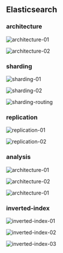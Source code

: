 ## Elasticsearch


### architecture

![architecture-01](images/architecture/architecture-01.png)

![architecture-02](images/architecture/architecture-02.png)


### sharding

![sharding-01](images/sharding/sharding-01.png)

![sharding-02](images/sharding/sharding-02.png)

![sharding-routing](images/sharding/sharding-routing.png)


### replication

![replication-01](images/replication/replication-01.png)

![replication-02](images/replication/replication-02.png)


### analysis

![architecture-01](images/analysis/introduction-to-analysis.png)

![architecture-02](images/analysis/analyzer-flow.png)

![architecture-01](images/analysis/analyzer-flow-example.png)


### inverted-index

![inverted-index-01](images/inverted-index/inverted-index-01.png)

![inverted-index-02](images/inverted-index/inverted-index-02.png)

![inverted-index-03](images/inverted-index/inverted-index-03.png)


<!--


analisis

So to recap… When we index a document, Elasticsearch takes the full text fields of the document and runs them through an analysis process. The text fields are tokenized into terms, and the terms are converted to lowercase letters. At least that’s the default behavior. The results of this analysis process are added to something called the inverted index, which is what we run search queries against.

An analyzer consists of three things; character filters, token filters, and a tokenizer. 

The following example is the default behavior with the standard analyzer.

POST _analyze
{
  "tokenizer": "standard",
  "text": "I'm in the mood for drinking semi-dry red wine!"
}

POST _analyze
{
  "filter": [ "lowercase" ],
  "text": "I'm in the mood for drinking semi-dry red wine!"
}

POST _analyze
{
  "analyzer": "standard",
  "text": "I'm in the mood for drinking semi-dry red wine!"
}


inverted index

The purpose of an inverted index, is to store text in a structure that allows for very efficient and fast full-text searches. When performing full-text searches, we are actually querying an inverted index and not the JSON documents that we defined when indexing the documents. The reason why I say an inverted index, is because a cluster will have at least one inverted index. That’s because there will be an inverted index for each full-text field per index. So if you have an index containing documents that contain five full-text fields, you will have five inverted indices.

An inverted index consists of all of the unique terms that appear in any document covered by the index. For each term, the list of documents in which the term appears, is stored. So essentially an inverted index is a mapping between terms and which documents contain those terms.

An inverted index consists of all of the unique terms that appear in any document covered by the index. For each term, the list of documents in which the term appears, is stored. So essentially an inverted index is a mapping between terms and which documents contain those terms.
 terms are sorted. Also notice that the terms within the index are the results of the analysis process 
 
The first step of a search query is to find the documents that match the query in the first place.if we were to search for “pasta recipe,” we would see that both documents contain both terms.


If we searched for “delicious recipe,” the results would be as follows.

The inverted index also holds information that is used internally, such as for computing relevance. Some examples of this could be the number of documents containing each term, the number of times a term appears in a given document, the average length of a field, etc.

So to briefly recap what we talked about in this post… An analyzer is applied to full-text fields, and the results of this analysis process are stored within an inverted index. An inverted index consists of all of the terms for a given field across all documents within an index. So when performing a search query, we are not actually searching the documents themselves, but rather an inverted index. This is important to understand because otherwise you might be left puzzled as to why some queries don’t match what you expect.

sharding

Suppose that you have an index containing lots of documents, totalling 1 terabyte of data. You have two nodes in your cluster, each with 512 gigabytes available for storing data. Clearly the entire index will not fit on either of the nodes, so splitting the index’ data up somehow is necessary, or we would effectively be out of disk space.
Sharding solves this problem by dividing indices into smaller pieces named shards. So a shard will contain a subset of an index’ data and is in itself fully functional and independent, and you can kind of think of a shard as an “independent index.” 

 So in the case of the previous example, we could divide the 1 terabyte index into four shards, each containing 256 gigabytes of data, and these shards could then be distributed across the two nodes, meaning that the index as a whole now fits with the disk capacity that we have available.

to summarize, sharding is a way of dividing an index’ data volume into smaller parts which are called shards. This enables you to distribute data across multiple nodes within a cluster, meaning that you can store a terabyte of data even if you have no single node with that disk capacity. Sharding also increases performance in cases where shards are distributed on multiple nodes, because search queries can then be parallelized, which better utilizes the hardware resources that your nodes have available to them.

But how does Elasticsearch know on which shard to store a new document, and how will it find it when retrieving it by ID? There needs to be a way of determining this, because surely it cannot be random. And also, documents should be distributed evenly between nodes by default, so that we won’t have one shard containing way more documents than another. So determining which shard a given document should be stored in or has been stored is, is called routing.

By default, the “routing” value will equal a given document’s ID. This value is then passed through a hashing function, which generates a number that can be used for the division. The remainder of dividing the generated number with the number of primary shards in the index, will give the shard number. This is how Elasticsearch determines the location of specific documents. When executing search queries (i.e. not looking a specific document up by ID), the process is different, as the query is then broadcasted to all shards.

replica

an index of one terabyte divided into four shards of each 256 gigabytes. The shards are now primary shards and each have a replica shard.


To sum up, a replica shard or replica is a copy of a shard. A shard with a replica is referred to as a primary shard, and a primary shard and its replicas, is referred to as a replication group. The purpose of replication is both to ensure high availability and to improve search query performance, although the main purpose is often to be more fault tolerant. This is accomplished by never storing a replica shard on the same node as its primary shard. Each shard within an index has a single replica by default, given that the cluster contains more than a single node.

We have a cluster with two nodes. We only have a single index consisting of two shards, each with two replicas. We have a client on the left-hand side, which would typically be a server communicating with the cluster. In this case, we want to delete a document from the index. At this point, Elasticsearch needs to find the correct replication group, and thereby also the primary shard. This is done with so-called routing, which is not something that we will get into right now, so you can consider that a black box. Just know that something happens there that finds the appropriate replication group and its primary shard – Shard A in this example. The operation is then routed to the primary shard where it is validated and then executed. Once the operation completes on the primary shard itself, the operation is sent to the replica shards within the replication group. In this case that means that the delete operation is sent to Replica A1 and Replica A2. When the operation successfully completes on both of these replicas, the primary shard — i.e. Shard A — acknowledges that the request was successful to the client.
-->

